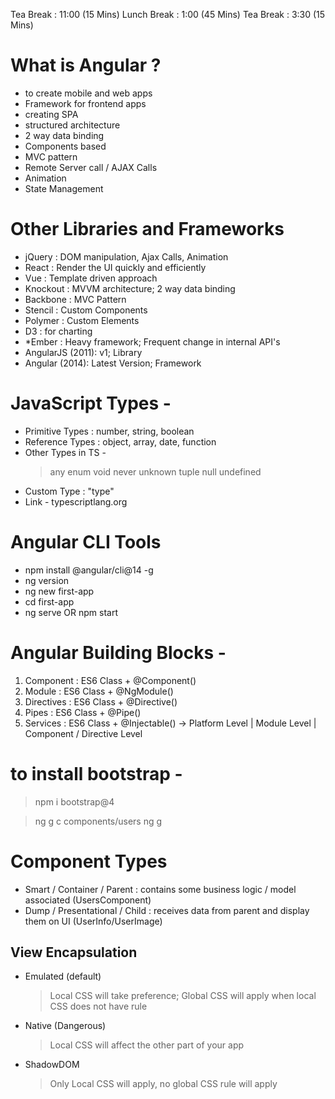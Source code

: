 Tea Break : 11:00 (15 Mins)
Lunch Break : 1:00 (45 Mins)
Tea Break : 3:30 (15 Mins)

# What is Angular ?

- to create mobile and web apps
- Framework for frontend apps
- creating SPA
- structured architecture
- 2 way data binding
- Components based
- MVC pattern
- Remote Server call / AJAX Calls
- Animation
- State Management

# Other Libraries and Frameworks

- jQuery : DOM manipulation, Ajax Calls, Animation
- React : Render the UI quickly and efficiently
- Vue : Template driven approach
- Knockout : MVVM architecture; 2 way data binding
- Backbone : MVC Pattern
- Stencil : Custom Components
- Polymer : Custom Elements
- D3 : for charting
- \*Ember : Heavy framework; Frequent change in internal API's
- AngularJS (2011): v1; Library
- Angular (2014): Latest Version; Framework

# JavaScript Types -

- Primitive Types : number, string, boolean
- Reference Types : object, array, date, function
- Other Types in TS -
  > any
  > enum
  > void
  > never
  > unknown
  > tuple
  > null
  > undefined
- Custom Type : "type"
- Link - typescriptlang.org

# Angular CLI Tools

- npm install @angular/cli@14 -g
- ng version
- ng new first-app
- cd first-app
- ng serve OR npm start

# Angular Building Blocks -

1. Component : ES6 Class + @Component()
2. Module : ES6 Class + @NgModule()
3. Directives : ES6 Class + @Directive()
4. Pipes : ES6 Class + @Pipe()
5. Services : ES6 Class + @Injectable() -> Platform Level | Module Level | Component / Directive Level

# to install bootstrap -

> npm i bootstrap@4

> ng g c components/users
> ng g

# Component Types

- Smart / Container / Parent : contains some business logic / model associated (UsersComponent)
- Dump / Presentational / Child : receives data from parent and display them on UI (UserInfo/UserImage)

## View Encapsulation

- Emulated (default)
  > Local CSS will take preference; Global CSS will apply when local CSS does not have rule
- Native (Dangerous)
  > Local CSS will affect the other part of your app
- ShadowDOM
  > Only Local CSS will apply, no global CSS rule will apply
